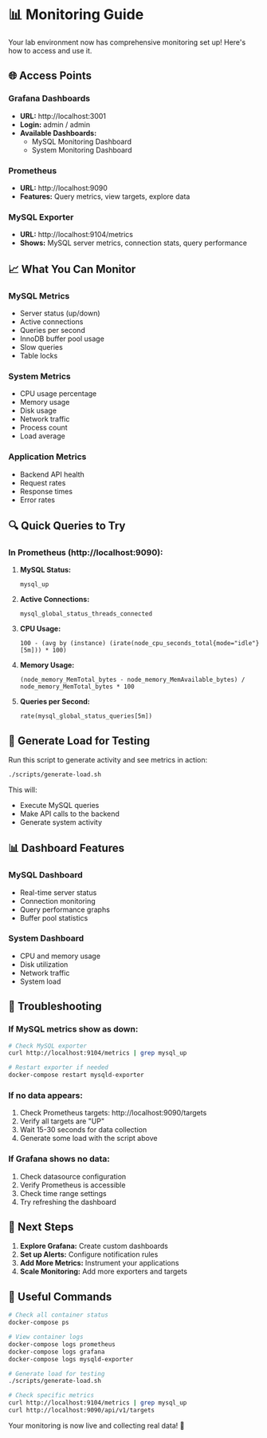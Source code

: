 # 📊 Monitoring Guide

Your lab environment now has comprehensive monitoring set up! Here's how to access and use it.

## 🌐 Access Points

### **Grafana Dashboards**
- **URL:** http://localhost:3001
- **Login:** admin / admin
- **Available Dashboards:**
  - MySQL Monitoring Dashboard
  - System Monitoring Dashboard

### **Prometheus**
- **URL:** http://localhost:9090
- **Features:** Query metrics, view targets, explore data

### **MySQL Exporter**
- **URL:** http://localhost:9104/metrics
- **Shows:** MySQL server metrics, connection stats, query performance

## 📈 What You Can Monitor

### **MySQL Metrics**
- Server status (up/down)
- Active connections
- Queries per second
- InnoDB buffer pool usage
- Slow queries
- Table locks

### **System Metrics**
- CPU usage percentage
- Memory usage
- Disk usage
- Network traffic
- Process count
- Load average

### **Application Metrics**
- Backend API health
- Request rates
- Response times
- Error rates

## 🔍 Quick Queries to Try

### **In Prometheus (http://localhost:9090):**

1. **MySQL Status:**
   ```
   mysql_up
   ```

2. **Active Connections:**
   ```
   mysql_global_status_threads_connected
   ```

3. **CPU Usage:**
   ```
   100 - (avg by (instance) (irate(node_cpu_seconds_total{mode="idle"}[5m])) * 100)
   ```

4. **Memory Usage:**
   ```
   (node_memory_MemTotal_bytes - node_memory_MemAvailable_bytes) / node_memory_MemTotal_bytes * 100
   ```

5. **Queries per Second:**
   ```
   rate(mysql_global_status_queries[5m])
   ```

## 🎯 Generate Load for Testing

Run this script to generate activity and see metrics in action:

```bash
./scripts/generate-load.sh
```

This will:
- Execute MySQL queries
- Make API calls to the backend
- Generate system activity

## 📊 Dashboard Features

### **MySQL Dashboard**
- Real-time server status
- Connection monitoring
- Query performance graphs
- Buffer pool statistics

### **System Dashboard**
- CPU and memory usage
- Disk utilization
- Network traffic
- System load

## 🔧 Troubleshooting

### **If MySQL metrics show as down:**
```bash
# Check MySQL exporter
curl http://localhost:9104/metrics | grep mysql_up

# Restart exporter if needed
docker-compose restart mysqld-exporter
```

### **If no data appears:**
1. Check Prometheus targets: http://localhost:9090/targets
2. Verify all targets are "UP"
3. Wait 15-30 seconds for data collection
4. Generate some load with the script above

### **If Grafana shows no data:**
1. Check datasource configuration
2. Verify Prometheus is accessible
3. Check time range settings
4. Try refreshing the dashboard

## 🚀 Next Steps

1. **Explore Grafana:** Create custom dashboards
2. **Set up Alerts:** Configure notification rules
3. **Add More Metrics:** Instrument your applications
4. **Scale Monitoring:** Add more exporters and targets

## 📝 Useful Commands

```bash
# Check all container status
docker-compose ps

# View container logs
docker-compose logs prometheus
docker-compose logs grafana
docker-compose logs mysqld-exporter

# Generate load for testing
./scripts/generate-load.sh

# Check specific metrics
curl http://localhost:9104/metrics | grep mysql_up
curl http://localhost:9090/api/v1/targets
```

Your monitoring is now live and collecting real data! 🎉 